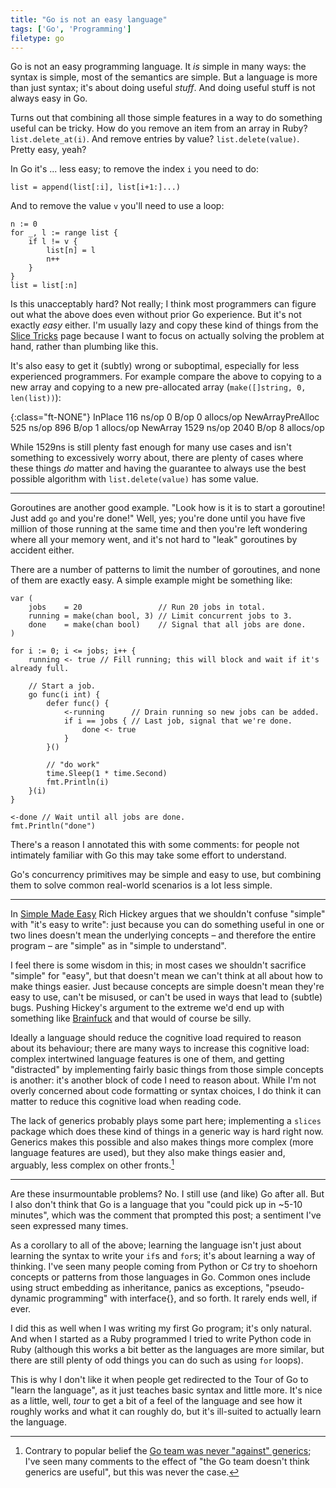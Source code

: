 ```yaml
---
title: "Go is not an easy language"
tags: ['Go', 'Programming']
filetype: go
---
```


Go is not an easy programming language. It *is* simple in many ways: the syntax
is simple, most of the semantics are simple. But a language is more than just
syntax; it's about doing useful *stuff*. And doing useful stuff is not always
easy in Go.

Turns out that combining all those simple features in a way to do something
useful can be tricky. How do you remove an item from an array in Ruby?
`list.delete_at(i)`. And remove entries by value? `list.delete(value)`. Pretty
easy, yeah?

In Go it's ... less easy; to remove the index `i` you need to do:

    list = append(list[:i], list[i+1:]...)

And to remove the value `v` you'll need to use a loop:

    n := 0
    for _, l := range list {
        if l != v {
            list[n] = l
            n++
        }
    }
    list = list[:n]

Is this unacceptably hard? Not really; I think most programmers can figure out
what the above does even without prior Go experience. But it's not exactly
*easy* either. I'm usually lazy and copy these kind of things from the [Slice
Tricks][slice] page because I want to focus on actually solving the problem at
hand, rather than plumbing like this.

It's also easy to get it (subtly) wrong or suboptimal, especially for less
experienced programmers. For example compare the above to copying to a new array
and copying to a new pre-allocated array (`make([]string, 0, len(list))`):

{:class="ft-NONE"}
    InPlace             116 ns/op      0 B/op   0 allocs/op
    NewArrayPreAlloc    525 ns/op    896 B/op   1 allocs/op
    NewArray           1529 ns/op   2040 B/op   8 allocs/op

While 1529ns is still plenty fast enough for many use cases and isn't something
to excessively worry about, there are plenty of cases where these things *do*
matter and having the guarantee to always use the best possible algorithm with
`list.delete(value)` has some value.

[slice]: https://github.com/golang/go/wiki/SliceTricks

---

Goroutines are another good example. "Look how is it is to start a goroutine!
Just add `go` and you're done!" Well, yes; you're done until you have five
million of those running at the same time and then you're left wondering where
all your memory went, and it's not hard to "leak" goroutines by accident either.

There are a number of patterns to limit the number of goroutines, and none of
them are exactly easy. A simple example might be something like:

	var (
		jobs    = 20                 // Run 20 jobs in total.
		running = make(chan bool, 3) // Limit concurrent jobs to 3.
		done    = make(chan bool)    // Signal that all jobs are done.
	)

	for i := 0; i <= jobs; i++ {
		running <- true // Fill running; this will block and wait if it's already full.

		// Start a job.
		go func(i int) {
			defer func() {
				<-running      // Drain running so new jobs can be added.
				if i == jobs { // Last job, signal that we're done.
					done <- true
				}
			}()

			// "do work"
			time.Sleep(1 * time.Second)
			fmt.Println(i)
		}(i)
	}

	<-done // Wait until all jobs are done.
	fmt.Println("done")

There's a reason I annotated this with some comments: for people not intimately
familiar with Go this may take some effort to understand.

Go's concurrency primitives may be simple and easy to use, but combining them to
solve common real-world scenarios is a lot less simple.

---

In [Simple Made Easy][se] Rich Hickey argues that we shouldn't confuse "simple"
with "it's easy to write": just because you can do something useful in one or
two lines doesn't mean the underlying concepts – and therefore the entire
program – are "simple" as in "simple to understand".

I feel there is some wisdom in this; in most cases we shouldn't sacrifice
"simple" for "easy", but that doesn't mean we can't think at all about how to
make things easier. Just because concepts are simple doesn't mean they're easy
to use, can't be misused, or can't be used in ways that lead to (subtle) bugs.
Pushing Hickey's argument to the extreme we'd end up with something like
[Brainfuck][bf] and that would of course be silly.

Ideally a language should reduce the cognitive load required to reason about its
behaviour; there are many ways to increase this cognitive load: complex
intertwined language features is one of them, and getting "distracted" by
implementing fairly basic things from those simple concepts is another: it's
another block of code I need to reason about. While I'm not overly concerned
about code formatting or syntax choices, I do think it can matter to reduce this
cognitive load when reading code.

The lack of generics probably plays some part here; implementing a `slices`
package which does these kind of things in a generic way is hard right now.
Generics makes this possible and also makes things more complex (more language
features are used), but they also make things easier and, arguably, less complex
on other fronts.[^g]

[^g]: Contrary to popular belief the [Go team was never "against" generics][gen];
      I've seen many comments to the effect of "the Go team doesn't think
      generics are useful", but this was never the case.

[se]: https://www.infoq.com/presentations/Simple-Made-Easy/
[bf]: https://en.wikipedia.org/wiki/Brainfuck
[gen]: https://research.swtch.com/generic

---

Are these insurmountable problems? No. I still use (and like) Go after all. But
I also don't think that Go is a language that you "could pick up in ~5-10
minutes", which was the comment that prompted this post; a sentiment I've seen
expressed many times. 

As a corollary to all of the above; learning the language isn't just about
learning the syntax to write your `if`s and `for`s; it's about learning a way of
thinking. I've seen many people coming from Python or C♯ try to shoehorn
concepts or patterns from those languages in Go. Common ones include using
struct embedding as inheritance, panics as exceptions, "pseudo-dynamic
programming" with interface{}, and so forth. It rarely ends well, if ever.

I did this as well when I was writing my first Go program; it's only natural.
And when I started as a Ruby programmed I tried to write Python code in Ruby
(although this works a bit better as the languages are more similar, but there
are still plenty of odd things you can do such as using `for` loops).

This is why I don't like it when people get redirected to the Tour of Go to
"learn the language", as it just teaches basic syntax and little more. It's nice
as a little, well, *tour* to get a bit of a feel of the language and see how it
roughly works and what it can roughly do, but it's ill-suited to actually learn
the language.

